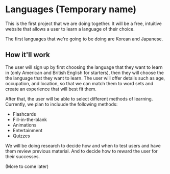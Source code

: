 Languages (Temporary name)
==========================
This is the first project that we are doing together. It will be a free, intuitive website that allows a user to learn a language of their choice.

The first languages that we're going to be doing are Korean and Japanese.

How it'll work
------------------------
The user will sign up by first choosing the language that they want to learn in (only American and British English for starters), then they will choose the the language that they want to learn. The user will offer details such as age, occupation, and location, so that we can match them to word sets and create an experience that will best fit them.

After that, the user will be able to select different methods of learning. Currently, we plan to incluude the following methods:
* Flashcards
* Fill-in-the-blank
* Animations
* Entertainment
* Quizzes

We will be doing research to decide how and when to test users and have them review previous material. And to decide how to reward the user for their successes.

(More to come later)
